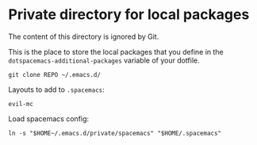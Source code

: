 # Private directory for local packages

The content of this directory is ignored by Git.

This is the place to store the local packages that you define in
the `dotspacemacs-additional-packages` variable of your dotfile.

```
git clone REPO ~/.emacs.d/
```

Layouts to add to `.spacemacs`:

```
evil-mc
```

Load spacemacs config:

```
ln -s "$HOME~/.emacs.d/private/spacemacs" "$HOME/.spacemacs"
```
